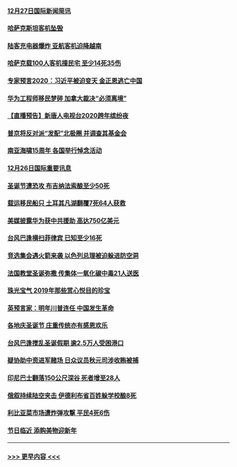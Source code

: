 #### [12月27日国际新闻简讯](../pages/prog202/a102738604.md?t=12272044) 
#### [哈萨克斯坦客机坠毁](../pages/prog202/a102738606.md?t=12272044) 
#### [陆客充电器爆炸 亚航客机迫降越南](../pages/prog202/a102738530.md?t=12272044) 
#### [哈萨克载100人客机撞民宅 至少14死35伤](../pages/prog202/a102738485.md?t=12272044) 
#### [专家预言2020：习近平被迫变天 金正恩逃亡中国](../pages/prog202/a102738340.md?t=12272044) 
#### [华为工程师移民梦碎 加拿大裁决“必须离境”](../pages/prog202/a102738306.md?t=12272044) 
#### [【直播预告】新唐人电视台2020跨年缤纷夜](../pages/prog202/a102738273.md?t=12272044) 
#### [普京将反对派“发配”北极圈 并调查其基金会](../pages/prog202/a102738056.md?t=12272044) 
#### [南亚海啸15周年 各国举行悼念活动](../pages/prog202/a102738043.md?t=12272044) 
#### [12月26日国际重要讯息](../pages/prog202/a102737872.md?t=12272044) 
#### [圣诞节遭恐攻 布吉纳法索酿至少50死](../pages/prog202/a102737869.md?t=12272044) 
#### [载运移民船只 土耳其凡湖翻覆7死64人获救](../pages/prog202/a102737839.md?t=12272044) 
#### [美媒披露华为获中共援助 高达750亿美元](../pages/prog202/a102737744.md?t=12272044) 
#### [台风巴逢横扫菲律宾 已知至少16死](../pages/prog202/a102737673.md?t=12272044) 
#### [竞选集会遇火箭来袭 以色列总理被迫躲进防空洞](../pages/prog202/a102737659.md?t=12272044) 
#### [法国教堂圣诞弥撒 传集体一氧化碳中毒21人送医](../pages/prog202/a102737634.md?t=12272044) 
#### [珠光宝气 2019年那些赏心悦目的珍宝](../pages/prog202/a102737509.md?t=12272044) 
#### [英预言家：明年川普连任 中国发生革命](../pages/prog202/a102737473.md?t=12272044) 
#### [各地庆圣诞节 庄重传统亦有感恩欢乐](../pages/prog202/a102737408.md?t=12272044) 
#### [台风巴逢搅乱圣诞假期 逾2.5万人受困港口](../pages/prog202/a102737251.md?t=12272044) 
#### [疑协助中资进军赌场 日众议员秋元司涉收贿被捕](../pages/prog202/a102737233.md?t=12272044) 
#### [印尼巴士翻落150公尺深谷 死者增至28人](../pages/prog202/a102737223.md?t=12272044) 
#### [俄叙持续陆空夹击 伊德利布省百姓躲学校酿8死](../pages/prog202/a102737191.md?t=12272044) 
#### [利比亚菜市场遭炸弹攻撃 平民4死6伤](../pages/prog202/a102737143.md?t=12272044) 
#### [节日临近 添购美物迎新年](../pages/prog202/a102737092.md?t=12272044) 

----
#### [ >>> 更早内容 <<< ](../indexes/prog202-earlier.md)
